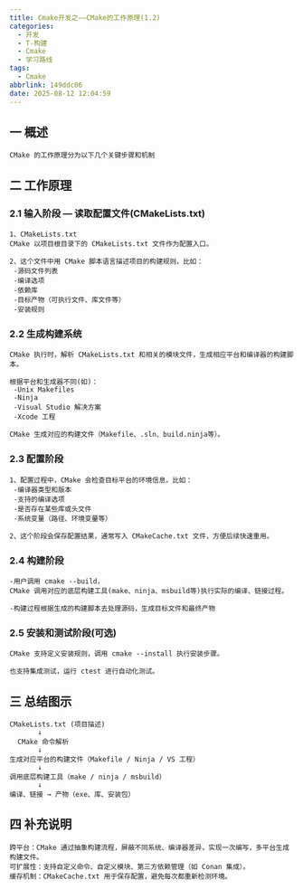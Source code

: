 ```yaml
---
title: Cmake开发之——CMake的工作原理(1.2)
categories:
  - 开发
  - T-构建
  - Cmake
  - 学习路线
tags:
  - Cmake
abbrlink: 149ddc06
date: 2025-08-12 12:04:59
---
```

## 一 概述

```
CMake 的工作原理分为以下几个关键步骤和机制
```

<!--more-->

## 二 工作原理

### 2.1  输入阶段 — 读取配置文件(CMakeLists.txt)

```
1、CMakeLists.txt
CMake 以项目根目录下的 CMakeLists.txt 文件作为配置入口。

2、这个文件中用 CMake 脚本语言描述项目的构建规则，比如：
 -源码文件列表
 -编译选项
 -依赖库
 -目标产物（可执行文件、库文件等）
 -安装规则
```

### 2.2 生成构建系统

```
CMake 执行时，解析 CMakeLists.txt 和相关的模块文件，生成相应平台和编译器的构建脚本。

根据平台和生成器不同(如)：
 -Unix Makefiles
 -Ninja
 -Visual Studio 解决方案
 -Xcode 工程
 
CMake 生成对应的构建文件（Makefile、.sln、build.ninja等）。
```

### 2.3 配置阶段

```
1、配置过程中，CMake 会检查目标平台的环境信息，比如：
 -编译器类型和版本
 -支持的编译选项
 -是否存在某些库或头文件
 -系统变量（路径、环境变量等）

2、这个阶段会保存配置结果，通常写入 CMakeCache.txt 文件，方便后续快速重用。
```

### 2.4 构建阶段

```
-用户调用 cmake --build，
CMake 调用对应的底层构建工具(make、ninja、msbuild等)执行实际的编译、链接过程。

-构建过程根据生成的构建脚本去处理源码，生成目标文件和最终产物
```

### 2.5 安装和测试阶段(可选)

```
CMake 支持定义安装规则，调用 cmake --install 执行安装步骤。

也支持集成测试，运行 ctest 进行自动化测试。
```

## 三 总结图示

```
CMakeLists.txt (项目描述)
       ↓
  CMake 命令解析
       ↓
生成对应平台的构建文件（Makefile / Ninja / VS 工程）
       ↓
调用底层构建工具（make / ninja / msbuild）
       ↓
编译、链接 → 产物（exe、库、安装包）
```

## 四 补充说明

```
跨平台：CMake 通过抽象构建流程，屏蔽不同系统、编译器差异，实现一次编写，多平台生成构建文件。
可扩展性：支持自定义命令、自定义模块、第三方依赖管理（如 Conan 集成）。
缓存机制：CMakeCache.txt 用于保存配置，避免每次都重新检测环境。
```

